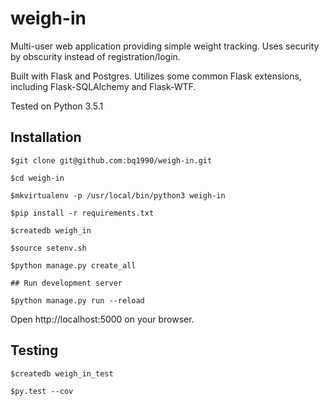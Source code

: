 # weigh-in

Multi-user web application providing simple weight tracking. Uses security by
obscurity instead of registration/login.

Built with Flask and Postgres. Utilizes some common Flask extensions, including
Flask-SQLAlchemy and Flask-WTF.

Tested on Python 3.5.1

## Installation

```
$git clone git@github.com:bq1990/weigh-in.git

$cd weigh-in

$mkvirtualenv -p /usr/local/bin/python3 weigh-in

$pip install -r requirements.txt

$createdb weigh_in

$source setenv.sh

$python manage.py create_all

## Run development server

$python manage.py run --reload
```

Open http://localhost:5000 on your browser.

## Testing

```
$createdb weigh_in_test

$py.test --cov
```

